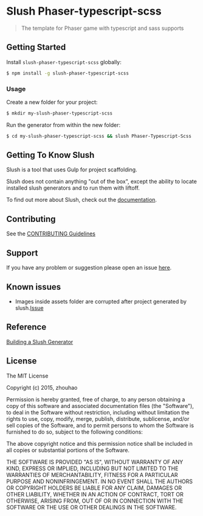 # Slush Phaser-typescript-scss 

> The template for Phaser game with typescript and sass supports


## Getting Started

Install `slush-phaser-typescript-scss` globally:

```bash
$ npm install -g slush-phaser-typescript-scss
```

### Usage

Create a new folder for your project:

```bash
$ mkdir my-slush-phaser-typescript-scss
```

Run the generator from within the new folder:

```bash
$ cd my-slush-phaser-typescript-scss && slush Phaser-Typescript-Scss
```

## Getting To Know Slush

Slush is a tool that uses Gulp for project scaffolding.

Slush does not contain anything "out of the box", except the ability to locate installed slush generators and to run them with liftoff.

To find out more about Slush, check out the [documentation](https://github.com/slushjs/slush).

## Contributing

See the [CONTRIBUTING Guidelines](https://github.com/zhouhao/slush-phaser-typescript-scss/blob/master/CONTRIBUTING.md)

## Support
If you have any problem or suggestion please open an issue [here](https://github.com/zhouhao/slush-phaser-typescript-scss/issues).

## Known issues

- Images inside assets folder are corrupted after project generated by slush.[Issue](https://github.com/slushjs/slush/issues/46)

## Reference

[Building a Slush Generator](http://thejackalofjavascript.com/building-slush-generator/)

## License 

The MIT License

Copyright (c) 2015, zhouhao

Permission is hereby granted, free of charge, to any person
obtaining a copy of this software and associated documentation
files (the "Software"), to deal in the Software without
restriction, including without limitation the rights to use,
copy, modify, merge, publish, distribute, sublicense, and/or sell
copies of the Software, and to permit persons to whom the
Software is furnished to do so, subject to the following
conditions:

The above copyright notice and this permission notice shall be
included in all copies or substantial portions of the Software.

THE SOFTWARE IS PROVIDED "AS IS", WITHOUT WARRANTY OF ANY KIND,
EXPRESS OR IMPLIED, INCLUDING BUT NOT LIMITED TO THE WARRANTIES
OF MERCHANTABILITY, FITNESS FOR A PARTICULAR PURPOSE AND
NONINFRINGEMENT. IN NO EVENT SHALL THE AUTHORS OR COPYRIGHT
HOLDERS BE LIABLE FOR ANY CLAIM, DAMAGES OR OTHER LIABILITY,
WHETHER IN AN ACTION OF CONTRACT, TORT OR OTHERWISE, ARISING
FROM, OUT OF OR IN CONNECTION WITH THE SOFTWARE OR THE USE OR
OTHER DEALINGS IN THE SOFTWARE.

